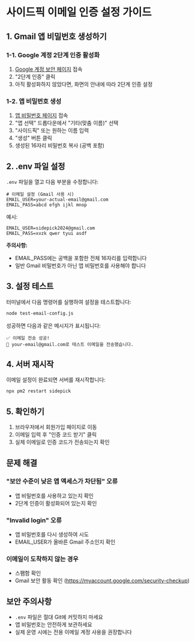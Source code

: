 # 사이드픽 이메일 인증 설정 가이드

## 1. Gmail 앱 비밀번호 생성하기

### 1-1. Google 계정 2단계 인증 활성화
1. [Google 계정 보안 페이지](https://myaccount.google.com/security) 접속
2. "2단계 인증" 클릭
3. 아직 활성화하지 않았다면, 화면의 안내에 따라 2단계 인증 설정

### 1-2. 앱 비밀번호 생성
1. [앱 비밀번호 페이지](https://myaccount.google.com/apppasswords) 접속
2. "앱 선택" 드롭다운에서 "기타(맞춤 이름)" 선택
3. "사이드픽" 또는 원하는 이름 입력
4. "생성" 버튼 클릭
5. 생성된 16자리 비밀번호 복사 (공백 포함)

## 2. .env 파일 설정

`.env` 파일을 열고 다음 부분을 수정합니다:

```env
# 이메일 설정 (Gmail 사용 시)
EMAIL_USER=your-actual-email@gmail.com
EMAIL_PASS=abcd efgh ijkl mnop
```

예시:
```env
EMAIL_USER=sidepick2024@gmail.com
EMAIL_PASS=xvzk qwer tyui asdf
```

**주의사항:**
- EMAIL_PASS에는 공백을 포함한 전체 16자리를 입력합니다
- 일반 Gmail 비밀번호가 아닌 앱 비밀번호를 사용해야 합니다

## 3. 설정 테스트

터미널에서 다음 명령어를 실행하여 설정을 테스트합니다:

```bash
node test-email-config.js
```

성공하면 다음과 같은 메시지가 표시됩니다:
```
✅ 이메일 전송 성공!
📧 your-email@gmail.com로 테스트 이메일을 전송했습니다.
```

## 4. 서버 재시작

이메일 설정이 완료되면 서버를 재시작합니다:

```bash
npx pm2 restart sidepick
```

## 5. 확인하기

1. 브라우저에서 회원가입 페이지로 이동
2. 이메일 입력 후 "인증 코드 받기" 클릭
3. 실제 이메일로 인증 코드가 전송되는지 확인

## 문제 해결

### "보안 수준이 낮은 앱 액세스가 차단됨" 오류
- 앱 비밀번호를 사용하고 있는지 확인
- 2단계 인증이 활성화되어 있는지 확인

### "Invalid login" 오류
- 앱 비밀번호를 다시 생성하여 시도
- EMAIL_USER가 올바른 Gmail 주소인지 확인

### 이메일이 도착하지 않는 경우
- 스팸함 확인
- Gmail 보안 활동 확인 (https://myaccount.google.com/security-checkup)

## 보안 주의사항

- `.env` 파일은 절대 Git에 커밋하지 마세요
- 앱 비밀번호는 안전하게 보관하세요
- 실제 운영 시에는 전용 이메일 계정 사용을 권장합니다